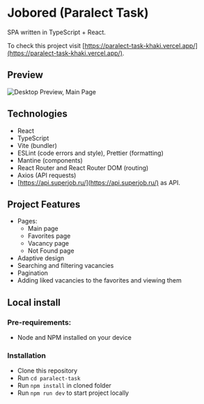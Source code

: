 # Jobored (Paralect Task)

SPA written in TypeScript + React.

To check this project visit [https://paralect-task-khaki.vercel.app/](https://paralect-task-khaki.vercel.app/).

## Preview

![Desktop Preview, Main Page](https://github.com/artemmironchik/paralect-task/assets/88584357/561b14c5-faa9-4148-99df-8ecd2e386914)

## Technologies

- React
- TypeScript
- Vite (bundler)
- ESLint (code errors and style), Prettier (formatting)
- Mantine (components)
- React Router and React Router DOM (routing)
- Axios (API requests)
- [https://api.superjob.ru/](https://api.superjob.ru/) as API.

## Project Features

- Pages:
  - Main page
  - Favorites page
  - Vacancy page
  - Not Found page
- Adaptive design
- Searching and filtering vacancies
- Pagination
- Adding liked vacancies to the favorites and viewing them

## Local install

### Pre-requirements:

- Node and NPM installed on your device

### Installation

- Clone this repository
- Run `cd paralect-task`
- Run `npm install` in cloned folder
- Run `npm run dev` to start project locally
